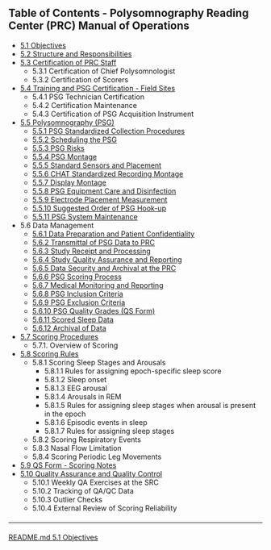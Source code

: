 ## Table of Contents - Polysomnography Reading Center (PRC) Manual of Operations

- [5.1 Objectives](:pages_path:/mop/5-01-objectives.md)
- [5.2 Structure and Responsibilities](:pages_path:/mop/5-02-structure-and-responsibilities.md)
- [5.3 Certification of PRC Staff](:pages_path:/mop/5-03-certification-of-prc-staff.md)
  - 5.3.1 Certification of Chief Polysomnologist
  - 5.3.2 Certification of Scorers
- [5.4 Training and PSG Certification - Field Sites](:pages_path:/mop/5-04-training-and-psg-certification-field-sites.md)
  - 5.4.1 PSG Technician Certification
  - 5.4.2 Certification Maintenance
  - 5.4.3 Certification of PSG Acquisition Instrument
- [5.5 Polysomnography (PSG)](:pages_path:/mop/5-05-00-polysomnography.md)
  - [5.5.1 PSG Standardized Collection Procedures](:pages_path:/mop/5-05-01-psg-standardized-collection-procedures.md)
  - [5.5.2 Scheduling the PSG](:pages_path:/mop/5-05-02-scheduling-the-psg.md)
  - [5.5.3 PSG Risks](:pages_path:/mop/5-05-03-psg-risks.md)
  - [5.5.4 PSG Montage](:pages_path:/mop/5-05-04-psg-montage.md)
  - [5.5.5 Standard Sensors and Placement](:pages_path:/mop/5-05-05-standard-sensors-and-placement.md)
  - [5.5.6 CHAT Standardized Recording Montage](:pages_path:/mop/5-05-06-chat-standardized-recording-montage.md)
  - [5.5.7 Display Montage](:pages_path:/mop/5-05-07-display-montage.md)
  - [5.5.8 PSG Equipment Care and Disinfection](:pages_path:/mop/5-05-08-psg-equipment-care-and-disinfection.md)
  - [5.5.9 Electrode Placement Measurement](:pages_path:/mop/5-05-09-electrode-placement-measurement.md)
  - [5.5.10 Suggested Order of PSG Hook-up](:pages_path:/mop/5-05-10-suggested-order-of-psg-hook-up.md)
  - [5.5.11 PSG System Maintenance](:pages_path:/mop/5-05-11-psg-system-maintenance.md)
- 5.6 Data Management
  - [5.6.1 Data Preparation and Patient Confidentiality](:pages_path:/mop/5-06-01-data-preparation-and-patient-confidentiality.md)
  - [5.6.2 Transmittal of PSG Data to PRC](:pages_path:/mop/5-06-02-transmittal-of-psg-data-to-prc.md)
  - [5.6.3 Study Receipt and Processing](:pages_path:/mop/5-06-03-study-receipt-and-processing.md)
  - [5.6.4 Study Quality Assurance and Reporting](:pages_path:/mop/5-06-04-study-quality-assurance-and-reporting.md)
  - [5.6.5 Data Security and Archival at the PRC](:pages_path:/mop/5-06-05-data-security-and-archival-at-the-prc.md)
  - [5.6.6 PSG Scoring Process](:pages_path:/mop/5-06-06-psg-scoring-process.md)
  - [5.6.7 Medical Monitoring and Reporting](:pages_path:/mop/5-06-07-medical-monitoring-and-reporting.md)
  - [5.6.8 PSG Inclusion Criteria](:pages_path:/mop/5-06-08-psg-inclusion-criteria.md)
  - [5.6.9 PSG Exclusion Criteria](:pages_path:/mop/5-06-09-psg-exclusion-criteria.md)
  - [5.6.10 PSG Quality Grades (QS Form)](:pages_path:/mop/5-06-10-psg-quality-grades.md)
  - [5.6.11 Scored Sleep Data](:pages_path:/mop/5-06-11-scored-sleep-data.md)
  - [5.6.12 Archival of Data](:pages_path:/mop/5-06-12-archival-of-data.md)
- [5.7 Scoring Procedures](:pages_path:/mop/5-07-scoring-procedures.md)
  - 5.7.1. Overview of Scoring
- [5.8 Scoring Rules](:pages_path:/mop/5-08-scoring-rules.md)
  - 5.8.1 Scoring Sleep Stages and Arousals
    - 5.8.1.1 Rules for assigning epoch-specific sleep score
    - 5.8.1.2 Sleep onset
    - 5.8.1.3 EEG arousal
    - 5.8.1.4 Arousals in REM
    - 5.8.1.5 Rules for assigning sleep stages when arousal is present in the epoch
    - 5.8.1.6 Episodic events in sleep
    - 5.8.1.7 Rules for assigning sleep stages
  - 5.8.2 Scoring Respiratory Events
  - 5.8.3 Nasal Flow Limitation
  - 5.8.4 Scoring Periodic Leg Movements
- [5.9 QS Form - Scoring Notes](:pages_path:/mop/5-09-qs-form-scoring-notes.md)
- [5.10 Quality Assurance and Quality Control](:pages_path:/mop/5-10-quality-assurance-and-quality-control.md)
  - 5.10.1 Weekly QA Exercises at the SRC
  - 5.10.2 Tracking of QA/QC Data
  - 5.10.3 Outlier Checks
  - 5.10.4 External Review of Scoring Reliability


<hr class="soften" style="margin-top: 20px;margin-bottom: 20px;"/>

<div class="center">
<div class="btn-group">
  <a href=":pages_path:/README.md" class="btn btn-default">
    <span class="glyphicon glyphicon-chevron-left"></span>
    README.md
  </a>

  <a href=":pages_path:/mop/5-01-objectives.md" class="btn btn-success">
    5.1 Objectives
    <span class="glyphicon glyphicon-chevron-right"></span>
  </a>
</div>
</div>
